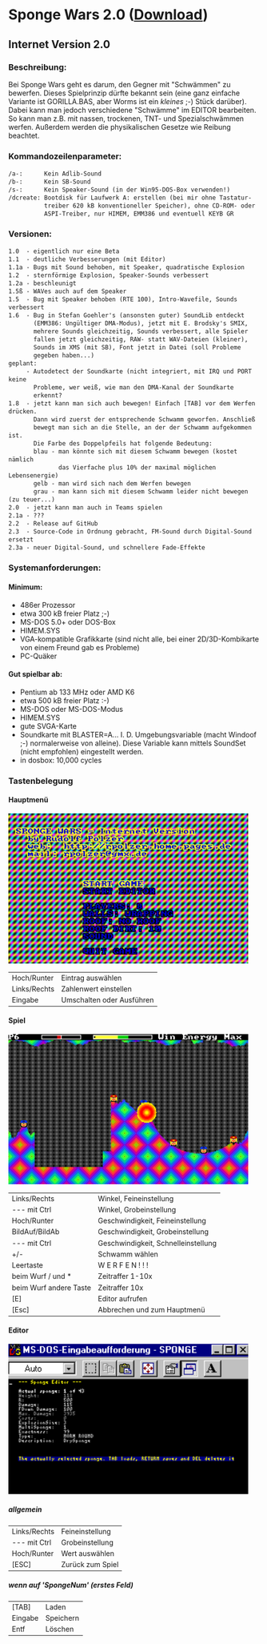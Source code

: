 # Sponge Wars 2.0 ([Download](sponge.exe))

## Internet Version 2.0

### Beschreibung:

Bei Sponge Wars geht es darum, den Gegner mit "Schwämmen" zu bewerfen.
Dieses Spielprinzip dürfte bekannt sein (eine ganz einfache Variante ist
GORILLA.BAS, aber Worms ist ein *kleines* ;-) Stück darüber). Dabei kann
man jedoch verschiedene "Schwämme" im EDITOR bearbeiten. So kann man
z.B. mit nassen, trockenen, TNT- und Spezialschwämmen werfen. Außerdem
werden die physikalischen Gesetze wie Reibung beachtet.

### Kommandozeilenparameter:

    /a-:      Kein Adlib-Sound
    /b-:      Kein SB-Sound
    /s-:      Kein Speaker-Sound (in der Win95-DOS-Box verwenden!)
    /dcreate: Bootdisk für Laufwerk A: erstellen (bei mir ohne Tastatur-
              treiber 620 kB konventioneller Speicher), ohne CD-ROM- oder
              ASPI-Treiber, nur HIMEM, EMM386 und eventuell KEYB GR

### Versionen:

    1.0  - eigentlich nur eine Beta
    1.1  - deutliche Verbesserungen (mit Editor)
    1.1a - Bugs mit Sound behoben, mit Speaker, quadratische Explosion
    1.2  - sternförmige Explosion, Speaker-Sounds verbessert
    1.2a - beschleunigt
    1.5ß - WAVes auch auf dem Speaker
    1.5  - Bug mit Speaker behoben (RTE 100), Intro-Wavefile, Sounds verbessert
    1.6  - Bug in Stefan Goehler's (ansonsten guter) SoundLib entdeckt
           (EMM386: Ungültiger DMA-Modus), jetzt mit E. Brodsky's SMIX,
           mehrere Sounds gleichzeitig, Sounds verbessert, alle Spieler
           fallen jetzt gleichzeitig, RAW- statt WAV-Dateien (kleiner),
           Sounds im XMS (mit SB), Font jetzt in Datei (soll Probleme
           gegeben haben...)
    geplant:
         - Autodetect der Soundkarte (nicht integriert, mit IRQ und PORT keine
           Probleme, wer weiß, wie man den DMA-Kanal der Soundkarte
           erkennt?
    1.8  - jetzt kann man sich auch bewegen! Einfach [TAB] vor dem Werfen drücken.
           Dann wird zuerst der entsprechende Schwamm geworfen. Anschließ 
           bewegt man sich an die Stelle, an der der Schwamm aufgekommen ist.
           Die Farbe des Doppelpfeils hat folgende Bedeutung:
           blau - man könnte sich mit diesem Schwamm bewegen (kostet nämlich
                  das Vierfache plus 10% der maximal möglichen Lebensenergie)
           gelb - man wird sich nach dem Werfen bewegen
           grau - man kann sich mit diesem Schwamm leider nicht bewegen (zu teuer...)
    2.0  - jetzt kann man auch in Teams spielen
    2.1a - ???
    2.2  - Release auf GitHub
    2.3  - Source-Code in Ordnung gebracht, FM-Sound durch Digital-Sound ersetzt
    2.3a - neuer Digital-Sound, und schnellere Fade-Effekte

### Systemanforderungen:

#### Minimum:

-   486er Prozessor
-   etwa 300 kB freier Platz ;-)
-   MS-DOS 5.0+ oder DOS-Box
-   HIMEM.SYS
-   VGA-kompatible Grafikkarte (sind nicht alle, bei einer
    2D/3D-Kombikarte von einem Freund gab es Probleme)
-   PC-Quäker

#### Gut spielbar ab:

-   Pentium ab 133 MHz oder AMD K6
-   etwa 500 kB freier Platz :-)
-   MS-DOS oder MS-DOS-Modus
-   HIMEM.SYS
-   gute SVGA-Karte
-   Soundkarte mit BLASTER=A... I. D. Umgebungsvariable (macht Windoof
    ;-) normalerweise von alleine). Diese Variable kann mittels SoundSet
    (nicht empfohlen) eingestellt werden.
-   in dosbox: 10,000 cycles

### Tastenbelegung

#### Hauptmenü

<img src="sp-main.gif" width="480" height="300" />

|              |                           |
|--------------|---------------------------|
| Hoch/Runter  | Eintrag auswählen         |
| Links/Rechts | Zahlenwert einstellen     |
| Eingabe      | Umschalten oder Ausführen |

#### Spiel

<img src="sp-game.gif" width="480" height="300" />

|                        |                                     |
|------------------------|-------------------------------------|
| Links/Rechts           | Winkel, Feineinstellung             |
| --- mit Ctrl           | Winkel, Grobeinstellung             |
| Hoch/Runter            | Geschwindigkeit, Feineinstellung    |
| BildAuf/BildAb         | Geschwindigkeit, Grobeinstellung    |
| --- mit Ctrl           | Geschwindigkeit, Schnelleinstellung |
| +/-                    | Schwamm wählen                      |
| Leertaste              | W E R F E N ! ! !                   |
| beim Wurf / und \*     | Zeitraffer 1-10x                    |
| beim Wurf andere Taste | Zeitraffer 10x                      |
| \[E\]                  | Editor aufrufen                     |
| \[Esc\]                | Abbrechen und zum Hauptmenü         |

#### Editor

<img src="sp-edit.gif" width="480" height="300" />

##### allgemein

|              |                  |
|--------------|------------------|
| Links/Rechts | Feineinstellung  |
| --- mit Ctrl | Grobeinstellung  |
| Hoch/Runter  | Wert auswählen   |
| \[ESC\]      | Zurück zum Spiel |

##### wenn auf 'SpongeNum' (erstes Feld)

|         |           |
|---------|-----------|
| \[TAB\] | Laden     |
| Eingabe | Speichern |
| Entf    | Löschen   |
